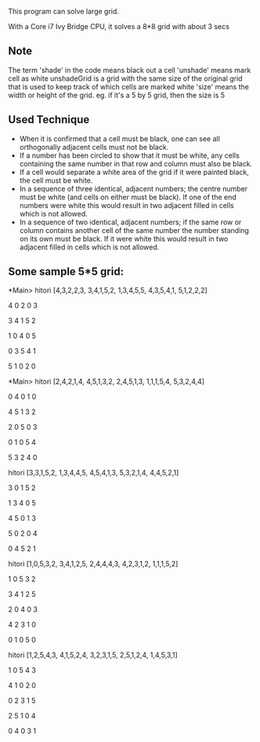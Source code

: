 This program can solve large grid.

With a Core i7 Ivy Bridge CPU, it solves a 8*8 grid with about 3 secs

## Note
The term 'shade' in the code means black out a cell
'unshade' means mark cell as white
unshadeGrid is a grid with the same size of the original grid that is used to keep track of which cells are marked white
'size' means the width or height of the grid. eg. if it's a 5 by 5 grid, then the size is 5

## Used Technique
* When it is confirmed that a cell must be black, one can see all orthogonally adjacent cells must not be black.
* If a number has been circled to show that it must be white, any cells containing the same number in that row and column must also be black.
* If a cell would separate a white area of the grid if it were painted black, the cell must be white.
* In a sequence of three identical, adjacent numbers; the centre number must be white (and cells on either must be black). If one of the end numbers were white this would result in two adjacent filled in cells which is not allowed.
* In a sequence of two identical, adjacent numbers; if the same row or column contains another cell of the same number the number standing on its own must be black. If it were white this would result in two adjacent filled in cells which is not allowed.

## Some sample 5*5 grid:

*Main> hitori [4,3,2,2,3, 3,4,1,5,2, 1,3,4,5,5, 4,3,5,4,1, 5,1,2,2,2]

4 0 2 0 3 

3 4 1 5 2 

1 0 4 0 5 

0 3 5 4 1 

5 1 0 2 0 

*Main> hitori [2,4,2,1,4, 4,5,1,3,2, 2,4,5,1,3, 1,1,1,5,4, 5,3,2,4,4]

0 4 0 1 0 

4 5 1 3 2 

2 0 5 0 3 

0 1 0 5 4 

5 3 2 4 0 

hitori [3,3,1,5,2, 1,3,4,4,5, 4,5,4,1,3, 5,3,2,1,4, 4,4,5,2,1]

3 0 1 5 2 

1 3 4 0 5 

4 5 0 1 3 

5 0 2 0 4 

0 4 5 2 1 

hitori [1,0,5,3,2, 3,4,1,2,5, 2,4,4,4,3, 4,2,3,1,2, 1,1,1,5,2]

1 0 5 3 2 

3 4 1 2 5 

2 0 4 0 3 

4 2 3 1 0 

0 1 0 5 0 

hitori [1,2,5,4,3, 4,1,5,2,4, 3,2,3,1,5, 2,5,1,2,4, 1,4,5,3,1]

1 0 5 4 3 

4 1 0 2 0 

0 2 3 1 5 

2 5 1 0 4 

0 4 0 3 1 

